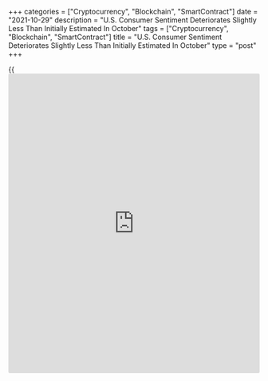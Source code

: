 +++
categories = ["Cryptocurrency", "Blockchain", "SmartContract"]
date = "2021-10-29"
description = "U.S. Consumer Sentiment Deteriorates Slightly Less Than Initially Estimated In October"
tags = ["Cryptocurrency", "Blockchain", "SmartContract"]
title = "U.S. Consumer Sentiment Deteriorates Slightly Less Than Initially Estimated In October"
type = "post"
+++

{{<iframe id="large-banner" src="https://www.bounty.group/#slide=28.0" width="100%" height="600" scrolling="no" style="border: 0px solid rgb(216, 221, 230); border-radius: 3px;">}}

Consumer sentiment in the U.S. deteriorated by slightly less than
initially estimated in the month of October, the University of Michigan
revealed in a report released on Friday.

The report said the consumer sentiment index for October was upwardly
revised to 71.7 from the preliminary reading of 71.4.

While the upward revision surprised economists, who expected the index
to be unrevised, the final reading was still below September's 72.8.

The current economic conditions index slid to 77.7 in October from 80.1
in September, while the index of consumer expectations edged down to
67.9 from 68.1.

"The positive impact of higher income expectations and the receding
[coronavirus][1] has been offset by higher rates of inflation and
falling confidence in government economic policies," said Surveys of
Consumers chief economist, Richard Curtin.

He added, "Consumers not only anticipated the highest year-ahead
inflation rate since 2008 in the October survey, consumers also
expressed greater uncertainty about the year-ahead inflation rate than
anytime in nearly forty years."

The report showed one-year inflation expectations rose to 4.8 percent in
October from 4.6 percent in September, while five-year inflation
expectations slipped to 2.9 percent from 3.0 percent.

For comments and feedback [contact](https://www.playgroundfx.com/contact/): editorial@rtt[news](https://www.letsplayfx.com/blog/forex-news-website/).com

[Economic News][2]

 **What parts of the world are seeing the best (and worst) economic
performances lately? Click[here][3] to check out our [Econ Scorecard][3]
and find out! See up-to-the-moment [ranking](https://www.playgroundfx.com/blog/crypto-exchange-ranking/)s for the best and worst
performers in [GDP][4], [unemployment rate][5], [inflation][6] and much
more.**

   1. www.rtt[news](https://www.letsplayfx.com/blog/forex-news-website/).com/list/coronavirus.aspx
   2. www.rtt[news](https://www.letsplayfx.com/blog/forex-news-website/).com/Content/EconomicNews.aspx
   3. www.rtt[news](https://www.letsplayfx.com/blog/forex-news-website/).com/economic-scorecard/world-rank/unemployment-rate/highest-performance.aspx
   4. www.rtt[news](https://www.letsplayfx.com/blog/forex-news-website/).com/economic-scorecard/world-rank/GDP/highest-performance.aspx
   5. www.rtt[news](https://www.letsplayfx.com/blog/forex-news-website/).com/economic-scorecard/world-rank/unemployment-rate/lowest-performance.aspx
   6. www.rtt[news](https://www.letsplayfx.com/blog/forex-news-website/).com/economic-scorecard/world-rank/CPI/highest-performance.aspx